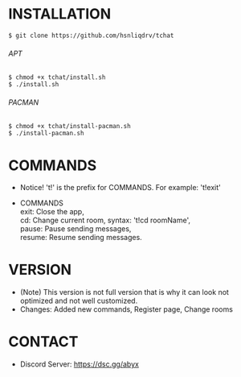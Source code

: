 # INSTALLATION
```
$ git clone https://github.com/hsnliqdrv/tchat
```
###### APT
```
$ chmod +x tchat/install.sh
$ ./install.sh
```
###### PACMAN
```
$ chmod +x tchat/install-pacman.sh
$ ./install-pacman.sh
```
# COMMANDS

   - Notice! 't!' is the prefix for COMMANDS. For example: 't!exit'

   - COMMANDS  
       exit: Close the app,  
       cd: Change current room, syntax: 't!cd roomName',  
       pause: Pause sending messages,  
       resume: Resume sending messages.

# VERSION

   - (Note) This version is not full version that is why it can look not optimized and not well customized.
   - Changes: Added new commands, Register page, Change rooms


# CONTACT

   - Discord Server: https://dsc.gg/abyx
